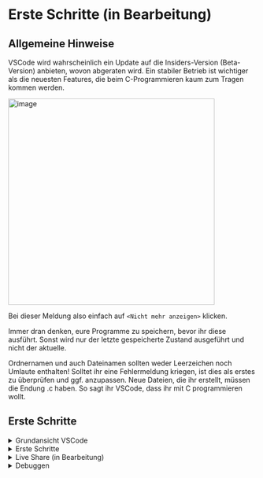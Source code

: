 # Erste Schritte (in Bearbeitung)

## Allgemeine Hinweise

VSCode wird wahrscheinlich ein Update auf die Insiders-Version (Beta-Version) anbieten, wovon abgeraten wird. Ein stabiler Betrieb ist wichtiger als die neuesten Features, die beim C-Programmieren kaum zum Tragen kommen werden.

<img width="419" alt="image" src="https://user-images.githubusercontent.com/78163337/111457567-a446cb80-8718-11eb-9e1d-26213b51a86c.png">

Bei dieser Meldung also einfach auf `<Nicht mehr anzeigen>` klicken.

Immer dran denken, eure Programme zu speichern, bevor ihr diese ausführt. Sonst wird nur der letzte gespeicherte Zustand ausgeführt und nicht der aktuelle.

Ordnernamen und auch Dateinamen sollten weder Leerzeichen noch Umlaute enthalten! Solltet ihr eine Fehlermeldung kriegen, ist dies als erstes zu überprüfen und ggf. anzupassen. Neue Dateien, die ihr erstellt, müssen die Endung .c haben. So sagt ihr VSCode, dass ihr mit C programmieren wollt.

## Erste Schritte

<details> 
  <summary>Grundansicht VSCode</summary>

Damit wir uns überhaupt zurechtfinden, schauen wir uns aber erstmal an was uns VSCode in der Grundansicht alles bietet:
![VSCodeUserInterface](https://user-images.githubusercontent.com/81232074/139573863-45d9073b-3110-40dc-8c92-5878025da812.png)

In der Activity Bar können wir auswählen, was uns in der Side Bar angezeigt wird. Standardmäßig ist ganz oben 
der Explorer, in dem wir unsere Dateien auswählen können, darunter 
die Suche, die ziemlich selbsterklärend sein sollte, dann
die Source Control, die sehr cool aber nicht klausurrelevant ist, anschließend
der Debugger, der später in diesem Dokument noch näher erläutert wird und schließlich
der Marketplace für "Extensions", mit denen sich VSCode erweitern und anpassen lässt. 
  
In den Editor Groups kann man seinen Code bearbeiten. Im Beispiel sind zwei zu sehen, was praktisch sein kann, wenn man z. B. herausbekommen möchte, warum die Schleife im letzten Programm ging und im aktuellen nicht.
  
Im Panel kann man sich das Terminal, bestehende Probleme, den output oder die Debug Console anzeigen lassen. Wichtig ist hier, dass C-Programme ins Terminal ausgeben und _nicht_ in den Output, was man vielleicht zunächst erwarten würde.
  
Die Status Bar tut das was der Name schon sagt. Besonders relevant ist für uns die Stelle wo im Beispiel UTF-8 steht. Wenn man das verstellt, kann es zu merkwürdigem Verhalten bei der Darstellung mancher Zeichen kommen, wie ä, ü, ß, usw.
</details>

<details>
  <summary>Erste Schritte</summary>

### Schritt 1
  
Damit wir VSCode testen können und es später auch etwas leichter mit den Einstellungen haben, laden wir uns unseren Projekt-Ordner hier runter:
https://minhaskamal.github.io/DownGit/#/home?url=https://github.com/hshf1/VorlesungC/tree/main/VSCode/VSCode

Den heruntergeladenen ZIP-Ordner entpacken wir und schieben es in ein Verzeichnis unserer Wahl (z.B. Dokumente oder Desktop). Damit auch die Voreinstellungen die wir für euch vorbereitet funktionieren, ist es wichtig den .vscode Ordner immer da zu haben, wo ihr eure Programmdateien speichert.
Ihr könnt entweder den ganzen runtergeladenen Ordner verschieben oder wenn ihr an mehreren Orten etwas speichert, dann kopiert euch den Ordner .vscode einfach da mit rein.

### Schritt 2

In der Startansicht wählen wir `<„Open folder…“>`

Hier wählen wir den Ordner, den wir in Schritt 1 runtergeladen haben. Ihr könnt direkt den Hauptordner VSCode auswählen oder den Unterordner Projekte.
Nun haben wir im Explorer von VSCode eine Liste mit unseren Dateien und sehen auch den Ordner .vscode mit den ganzen Einstellungen darin. 

<img width="421" alt="image" src="https://user-images.githubusercontent.com/78163337/111458047-44045980-8719-11eb-8bdf-54a3d9e8febd.png">  
  
Wir gehen zuerst auf die Datei HelloWorld.c und starten das Programm, indem wir oben rechts auf Play drücken oder ein rechtsklick im Code machen und Run Code wählen.

![image](https://user-images.githubusercontent.com/78163337/112048960-41f22e80-8b4f-11eb-9cb2-14f6c10ee3bd.png)
  
Jetzt sollte das Programm erfolgreich durchlaufen worden sein und wir sehen im unteren Terminal die printf-Ausgabe hello world.

<img width="283" alt="image" src="https://user-images.githubusercontent.com/78163337/112049524-09068980-8b50-11eb-94c8-79f7167ca78e.png">

### Schritt 3

Damit wir später auch Programme mit Benutzereingaben, z. B. mit scanf ausführen können, klicken wir unten links auf das Zahnrad und wählen dann Settings.

<img width="219" alt="image" src="https://user-images.githubusercontent.com/78163337/112049574-1ae82c80-8b50-11eb-9a04-7d40bc4943b6.png">

Dort geben wir „code-runner.runintermimal“ in die Suche ein und überprüfen, ob der Haken gesetzt ist. Falls nicht, setzen wir den entsprechenden Haken. 

![image](https://user-images.githubusercontent.com/78163337/111459615-351ea680-871b-11eb-9819-b7dce6bfdf37.png)

### Schritt 4

Um den Debugger einzustellen und zu testen öffnen wir die Datei debugtest.c und klicken oben auf 'Run' dann 'Start Debugging' und gehen dann wie auf den Screenshots markiert vor:

<img width="453" alt="image" src="https://user-images.githubusercontent.com/78163337/111460420-3ef4d980-871c-11eb-8171-68ef90b857eb.png">

<img width="453" alt="image" src="https://user-images.githubusercontent.com/78163337/111460432-42886080-871c-11eb-8ad9-c00c8c94a59f.png">

Bei Windowssystemen öffnet sich eine .json Datei, welche wir wieder einfach schließen können. 
Bei MacOSsystemen dagegen öffnet sich keine und man kann jedes mal beim Debuggen die zwei Schritte aus den obigen Screenshots durchlaufen oder man erstellt in dem Ordner, wo die Programmdateien sich befinden mit VSCode einen Ordner Namens '.vscode'. In diesen Ordner wird nun mit VSCode eine Datei mit dem Namen launch.json angelegt und der folgende Code reinkopiert und gespeichert (NUR FÜR MacOS NUTZER):

 ``` 
 {
   // Verwendet IntelliSense zum Ermitteln möglicher Attribute.
   // Zeigen Sie auf vorhandene Attribute, um die zugehörigen Beschreibungen anzuzeigen.
   // Weitere Informationen finden Sie unter https://go.microsoft.com/fwlink/?linkid=830387
   "version": "0.2.0",
   "configurations": [
       {
           "name": "gcc - Aktive Datei erstellen und debuggen",
           "type": "lldb",
           "request": "launch",
           "program": "${fileDirname}/${fileBasenameNoExtension}",
           "args": [],
           "stopAtEntry": false,
           "cwd": "${fileDirname}",
           "environment": [],
           "externalConsole": false,
           "MIMode": "lldb",
           "preLaunchTask": "C/C++: gcc Aktive Datei kompilieren"
       }
   ]
}
  ```

Eine genauere Anleitung zum Debuggen findet ihr weiter unten.
  
</details>

<details>
  <summary>Live Share (in Bearbeitung)</summary>
  Folgt
</details>

<details>
<summary>Debuggen</summary>
Das Folgende ist eher ein Funktionstest oder ein erstes Kennenlernen des Debuggers, kein kompletter Vorgehensvorschlag oder Best Practice zum Debuggen! Einen Link zu einer etwas tiefergehenden Einführung zur Arbeit mit dem Debugger findet ihr am Ende dieser Sektion!  
  
Zum Debugger gelangen wir z.B., indem wir links auf das Symbol mit Play-Button und Käfer ([Bug](https://de.wikipedia.org/wiki/Programmfehler)) klicken.
Indem wir links neben die Zeilennummern klicken, können wir sogenannte Breakpoints einfügen, die sich durch rote Punkte zu erkennen geben, und wollen dies auch großzügig wie im gezeigten Screenshot tun, danach starten wir den Debugger durch Klick auch den grünen Play-Button:

![image](https://user-images.githubusercontent.com/78163337/111460491-5207a980-871c-11eb-85d0-c31a90780bdc.png)

Debugging


Um Fehler in einem Programm zu finden, ist es hilfreich das Programm während der Laufzeit debuggen, d.h. beobachten zu können. 

Man kann dem Programm quasi in Zeitlupe dabei zuschauen was passiert, wenn es abgearbeitet wird. Dies bedeutet jedoch, dass der Debugger erst zum Einsatz kommen kann, wenn man ein Programm geschrieben hat, das sich compilieren lässt. Genau wie bei einer Zeitlupe oder einem Standbild hilft der Debugger genau zu erkennen was passiert, aber man muss selber hinschauen, um die richtigen Schlüsse zu ziehen. Für diejenigen, die mit Fußball etwas anfangen können: der Debugger ist die Zeitlupe oder das Standbild zum Moment der Ballabgabe, die das regelkundige Auge erkennen lässt, ob eine Abseitsposition vorliegt. Er ist nicht die Torlinienüberwachung, die einem die Entscheidung anzeigt.

Das Debugging erfolgt daher immer nach folgendem Muster:

1. Überlegen, was in der jetzigen Zeile passieren soll, wenn sie ausgeführt wird
2. Ansehen der relevanten Variablen/Bildschirmausgabe VOR der Ausführung
3. Sich ÜBERLEGEN, wie die Variablen/Bildschrimausgabe NACH der Ausführung aussehen sollte
4. Zeile ausführen (Debuggingstep)
5. Prüfen, ob Vorstellung und Wirklichkeit übereinstimmen
6. Sollte das nicht der Fall sein, Fehler finden. (Entweder Vorstellung falsch, oder Programmcode falsch, oder beides)

Zunächst machen wir uns aber an einem Beispiel mit der generellen Funktionsweise des Debuggers vertraut.

Kopiert das folgende Programm und speichert es unter debugginguebung.c ab (kleiner Tipp, wenn ihr euren Mauszeiger über dem Programmcode schweben lasst, wird oben rechts neben dem Code ein Symbol eingeblendet, mit dem ihr den Inhalt in die Zwischenablage kopieren könnt):

```c
#include <stdio.h> 
int main ()
{
  int i;  // Laufvariable i
  
  
  i=0; 
  printf("Hallo!\n"); 
  i=i+1; 
  printf("Hallo 1!\n"); 
  i=i+1; 
  printf("Hallo 2!\n"); 
  i=i+1; 
  printf("Hallo 3!\n"); 
  return 0;
} 
```
Klickt einfach links neben die Zeilennummer 7 und es erscheint ein roter Punkt, Breakpoint genannt:

![Bildschirmfoto 2021-10-13 um 12 16 31](https://user-images.githubusercontent.com/81232074/137114565-5bcbf5a7-b129-4c5c-b970-dfc95ef393fd.png)

Alternativ könnt ihr an die gleiche Stelle auch rechtsklicken und so einen Breakpoint hinzufügen. Durch rechtsklick auf einen bestehenden Breakpoint könnt ihr ihn entfernen.

![breakpointrechtsklick](https://user-images.githubusercontent.com/81232074/137114867-905cc110-b14b-454e-bafc-4d1296dccbbf.png)

Den Debugger startet man mit klick auf das grüne "Play"-Symbol oben links, oder durch drücken von F5:
![startdebugging](https://user-images.githubusercontent.com/81232074/137124654-35256b0b-c20f-4b9f-b33d-34ec7b8c23f1.png)


Bitte betrachtet jetzt den folgenden Screenshot. Hier könnt ihr folgendes erkennen:
1. Das Programm steht in der Zeile 7. Die Zeile 7 wurde noch NICHT ausgeführt.
2. Die beobachtete Variable i ist noch nicht initialisiert und zeigt einen Wert von i=69669. Bei euch wird dieses mit an Sicherheit grenzender Wahrscheinlichkeit ein anderer Wert sein!
3. Das Ausgabefenster (Terminal) ist noch leer, da noch nichts über den Befehl printfausgegeben wurde. 
4. Am oberen Rand des Fensters seht ihr eine neue Schaltfläche für den Debugger.

![debuggingfirststep](https://user-images.githubusercontent.com/81232074/137118222-7c9f8f64-9d90-44f0-b4ca-2a841a9cbd50.png)


Im Debugger Fenster könnt ihr jetzt per klick auf das + rechts neben "WATCH" Variablen hinzufügen, die ihr beobachten möchtet. Hier bietet sich die Variable i an: 

![addexpression](https://user-images.githubusercontent.com/81232074/137119279-010a069c-b2f3-4a83-9312-fbc39030477b.png)

In der Debugging-Toolbar befindet sich ein Pfeil nach unten mit einem Punkt darunter. Diese Funktion hört in VSCode auf den schönen Namen "Step into", wird hier jedoch im folgenden "nächster Schritt genannt. .Sie lässt sich auch mit F11 aufrufen.

![debuggingtoolbar](https://user-images.githubusercontent.com/81232074/137120101-a40c0633-5adc-48a6-b332-2bb3e655c157.png)


Klickt nun bitte 3x auf die Schaltfläche „Nächster Schritt“. Status danach:
1. Das Abarbeitungszeichen zeigt auf die Zeile 10. 
2. Die "Debug Console" zeigt „@"Hallo!\r\n"
3. Die Variable i hat den Inhalt 1 (i: 1).

![debuggingline10](https://user-images.githubusercontent.com/81232074/137121570-edf50dcd-53b3-429a-aafc-a0302b12cf6f.png)

Wenn ihr über „Nächsten Schritt“ das Programm bis zur Zeile 15 (return 0;) weiter ausführt, habt ihr dieses Bild:

![debuggingcomplete](https://user-images.githubusercontent.com/81232074/137122349-4f5097f3-dd5e-44e4-86df-53cd08955eec.png)

Es wurden die vier "Hallos" ausgegeben und die Variable i trägt den Wert 3.

Manch einer mag sich gefragt haben, was es bringen soll die Variable i "doppelt" zu überwachen. Unter "WATCH" kann nicht nur Variablen anzeigen lassen, sondern ganze Ausdrücke. Mit "i, c" z. B. den zugehörigen Character oder mit "2\*i" den doppelten Wert von i. Wenn man z. B. 8\*M_PI als Abbruchbedingung für eine Schleife gewählt hat ist es sicherlich komfortabler i < 8\*3.14 zu überwachen, als das im Kopf auszurechnen.

![image](https://user-images.githubusercontent.com/81232074/137126018-be99777a-565b-4bcf-9d87-fdf386361bf3.png)


Zum weiteren üben bieten sich die folgenden Schritte an:

Erweitert das Programm um folgende Funktion:
1. Deklaration von y als float Variable
2. Berechnung y= 12 + 4 % 3 * 7 / 8
3. Debuggt das neue Programm.
4. Verändert die Berechnung so (Typenzuweisung der Konstanten), dass die Berechnung das richtige Ergebnis ausgibt (siehe Vorlesung).
5. Debuggt das neue Programm.

  
</details>
<!--- 
### Konfiguration von VSCode

Jetzt ist es endlich soweit und wir öffnen Visual Studio Code.
  
In der Startansicht wählen wir „Open folder…“

<img width="239" alt="image" src="https://user-images.githubusercontent.com/78163337/111457735-dce6a500-8718-11eb-8ad8-504a45538b74.png">

Und wählen unter Dokumente\VSCodeForC\ den Ordner Projekte
  
#### Es ist wichtig, dass es genau dieser Ordner ist!
  
  Erläuterung: VSCode sucht im obersten geöffneten Ordner, und nur dort, nach einem Ordner ".vscode". Wenn es fündig wird entnimmt es diesem Einstellungen die man sonst von Hand vornehmen müsste. Die habe ich vorbereitet und als ihr den "git"-Befehl ausgeführt habt, habt ihr die runtergeladen. Wenn ihr aus irgendeinem Grund beim Öffnen von VSCode oder später in VSCode einen Ordner öffnet und dort Programme speichern möchtet, muss in diesen Ordner eine Kopie des .vscode-Ordners. 

<img width="371" alt="image" src="https://user-images.githubusercontent.com/78163337/111457815-f7b91980-8718-11eb-8ec2-c96cdb9df8e1.png">

Wir finden im Ordner Programmiersprache_C fertig vorbereitet die Datei HelloWorld.C 

##### code-runner

Damit unsere Programme später Input vom Terminal entgegennehmen können, z. B. mit scanf, müssen wir noch eine Einstellung vornehmen.

Also begeben wir uns die die Settings, geben „code-runner.runinterminal“ in die Suche ein und setzen den entsprechenden Haken.

<img width="310" alt="image" src="https://user-images.githubusercontent.com/78163337/111459570-246e3080-871b-11eb-8050-d287916a961c.png">

![image](https://user-images.githubusercontent.com/78163337/111459615-351ea680-871b-11eb-9819-b7dce6bfdf37.png) 

#### Konfiguration des Debuggers

Für den Fall, dass es in etwas komplizierteren Programmen zu Beginn mal nicht ganz rund läuft, richten wir auch gleich noch den Debugger ein.
Ein Debugger ist ein Werkzeug, das bei der Fehlersuche behilflich ist. Man kann es sich vielleicht als MRT oder Röntgengerät mit eingebauter Zeitlupe vorstellen.

Unser erstes Beispielprogramm HelloWorld.c funktioniert einerseits gut und enthält andererseits keine Variablen und nur eine Zeile sinnvoll "untersuchbaren" Code, sodass es zum Ausprobieren des Debuggers ungeeignet ist.

Wir wählen links die Datei debugtest.c und klicken oben auf

> Terminal

und dann

> Configure Default Build Task

Auf meinem Rechner ist noch ein weiterer Compiler installiert, nicht irritieren lassen, wenn die Auswahl ein wenig anders aussieht.

![image](https://user-images.githubusercontent.com/78163337/112050085-bd081480-8b50-11eb-80df-a291eb903839.png)

In unserem Projekte Ordner legt uns VSCode nun automatisch eine Datei „tasks.json“ an. Diese gilt auch für alle Programme in diesem Ordner, wir müssen diesen Schritt also nur einmal ausführen. Sollte es im Folgenden Probleme geben, ist eine funktionierende Version dieser Datei im Anhang. Pfade, etc. können aber abweichen, daher dient diese eher dem Vergleich, als dem kompletten Ersetzen.

Wir schreiben nun unser zweites Programm „debugtest.c“, mit dem Inhalt aus dem Screenshot unten:

<img width="226" alt="image" src="https://user-images.githubusercontent.com/78163337/112050268-f2146700-8b50-11eb-8565-632c2626e7f5.png">

**_Jetzt ist es wichtig, dass tatsächlich auch debugtest.c geöffnet und markiert ist (Focus hat), und nicht tasks.json, da VSCode nun eine weitere Konfigurationsdatei erzeugen wird, und zwar basierend auf der aktiven Datei._**

Wir achten also darauf, dass wir unseren Code sehen können und klicken oben auf
> Run
und dann
> Start Debugging
und gehen dann wie auf den Screenshots markiert vor:

![image](https://user-images.githubusercontent.com/78163337/112050854-939bb880-8b51-11eb-82ba-055a312bffa0.png)

![image](https://user-images.githubusercontent.com/78163337/112050881-97c7d600-8b51-11eb-869a-f05a0b726c1c.png)

Das Programm ist kurz und unspektakulär, aber ein echter Klassiker.

Wir rechtsklicken in das Fenster mit unserem Code und wählen „Run Code“

<img width="385" alt="image" src="https://user-images.githubusercontent.com/78163337/111458152-626a5500-8719-11eb-87fc-40ae6b391886.png">

Weiter unten sehen wir in der Mitte von vielen anderen, eher kryptisch anmutenden Dingen, die Ausgabe unseres Programms, nämlich "hello world".

<img width="283" alt="image" src="https://user-images.githubusercontent.com/78163337/111458210-77df7f00-8719-11eb-9e41-39180d41cfda.png">

Wer diese Ausgabe *nicht* erhält sollte sich an dieser Stelle der Troubleshooting-Sektion zuwenden. Solange ein Programm nicht abgearbeitet wird, wird auch das Folgende nicht funktionieren.

### Ordner anlegen

Das Anlegen eines neuen Ordner ist denkbar einfach, jedoch gibt es ein paar Kleinigkeiten zu beachten, die sonste große Kopfschmerzen bereiten können.

Die wichtigste ist es Sonder- und Leerzeichen, Umlaute und andere nicht-ASCII-Zeichen unbedingt zu vermeiden. Spätestens wenn das eigene Programm inklusive Unterordner auf einem Produktionsserver ohne grafische Benutzeroberfläche landet führt das zu allerlei Schwierigkeiten. Wahrscheinlich geht es einem aber schon auf dem eigenen Rechner gehörig auf die Nerven.

Wie fast immer in VSCode führen viele Wege ans Ziel und es ist Geschmackssache, welchen man wählt.

Im folgenden Screenshot sind mal drei Möglichkeiten markiert (eine mit vorherigem Rechtsklick):

![image](https://user-images.githubusercontent.com/81232074/132040960-43f63a87-b822-47b2-806e-7571c6a6661e.png)


- [x] Ordner angelegt
- [ ] Datei angelegt
- [ ] Programm geschrieben und gespeichert
- [ ] Programm abgearbeitet
- [ ] Programm debugt


### Datei erstellen

Die Datei erstellt man genau wie den Ordner, blos halt logischerweise mit dem Datei-Icon bzw. new file statt new folder.

Damit VSCode weiß, wie es mit einer Datei umzugehen hat, muss sie von uns mit der richtigen Endung versehen werden. Wir legen zum Ausprobieren zwei neue Dateien an:

> beispielProgramm.c   // Eine Datei mit C-Code
  und
> raumFuerNotizen.txt  // Eine Text-Datei
 
Ein erster Eintrag in raumFuerNotizen.txt könnte z. B. sein:

> *Der Zugang zu Computern und allem, was einem zeigen kann, wie diese Welt funktioniert, sollte unbegrenzt und vollständig sein.
> *Alle Informationen müssen frei sein.

Damit haben wir eine .txt Datei, die offensichtlich Text enthält. Diese wird keine Syntax-Highlighting enthalten und lässt sich auch nicht komplieren, abarbeiten, ausführen oder was auch immer.
  
Mit der Datei beispielProgramm.c befassen wir uns im nächsten Abschnitt.

- [x] Ordner angelegt
- [x] Datei angelegt
- [ ] Programm geschrieben und gespeichert
- [ ] Programm abgearbeitet
- [ ] Programm debugt


### Programm schreiben und speichern

Wir begeben uns in unsere neu angelegte Datei beispielProgramm.c

und fügen folgenden Text ein:

>     
>     /*Ein Programm ohne höheres Ziel. Wir wollen nur VSCode kennenlernen und den Debugger ausprobieren*/
>     
>     #include <stdio.h>
>     
>     int main(){
>       int iSchub = 1000;      //wir legen eine Variable Namens iSchub an und weisen ihr den Wert 1000 zu
>       printf("Three!\n");     //Beginn eines kurzen Countdowns
>       iSchub = 2000;          //vorm Abarbeiten dieser Zeile hat iSchub weiter den Wert 1000
>       printf("Two!\n");       //jetzt ist der Wert 2000
>       iSchub = 3000;          //Two! steht irgendwo auf dem Bildschirm
>       printf("One!\n");
>       iSchub = 4000;
>       printf("Lift off!\n");
> 
>     return 0;
>     }

Eine durchaus sinnvolle Einstellung ist die Autosave-Funktion, die regelmäßig die aktuelle Datei speichert.
  
Bei einem Blick an den oberen Bildschirmrand sehen wir neben dem Namen unserer Datei entweder ein weißes Kreuz oder einen weißen (bei Standardfarbeinstellungen) Kreis. Der Kreis bedeutet, dass es nicht gespeicherte Änderungen gibt.

Durch das Betätigen von 
  [strg] + [s] (Windows)
    bzw. 
  [command] + [s] (MacOS)
speichern wir unsere Arbeit und sehen, dass sich der Kreis in ein X verwandelt.

  
- [x] Ordner angelegt
- [x] Datei angelegt
- [x] Programm geschrieben und gespeichert
- [ ] Programm abgearbeitet
- [ ] Programm debugt

### Programm abarbeiten

Das ist der Zeitpunkt, an dem wir die Früchte unserer harten Arbeit ernten. Wir arbeiten unser neues Programm ab. Wie das geht haben wir schon bei der Installation gelernt.

Dies ist der erwartete Output:

> Three!
> 
> Two!
>
> One!
>
> Lift off!
>

Mit allem was davor steht brauchen wir uns nicht aufzuhalten.

<details>
  
<summary>Aber ich *muss* wissen, was da passiert!</summary>  
Kein Problem, so kompliziert ist das gar nicht.

VSCode lässt uns einfach nur wissen, was es getan hat.

So sieht der Output bei mir aus:

> cd "/Users/username/vscodeforc/Projekte/ProgrammierspracheC/" && gcc helloWorld.c -o helloWorld && "/Users/username/vscodeforc/Projekte/ProgrammierspracheC/"helloWorld

Auf Windows wird das im Zweifelsfall mit c: losgehen und die / sind \, aber das Prinzip ist das gleiche.

Hätten wir genau das in die Kommandozeile getippt und auf Enter gedrückt, hätten wir auch unser Programm abgearbeitet, nur mit viel Tipperei vorweg.


`<&&>`kann man einfach als "danach tu noch:" lesen.

Wir haben da also

> cd "/Users/username/vscodeforc/Projekte/ProgrammierspracheC/"

danach tu noch:

> gcc helloWorld.c -o helloWorld

danach tu noch:

> "/Users/username/vscodeforc/Projekte/ProgrammierspracheC/"helloWorld

Der erste der drei Befehle ist cd "Pfadname", wobei cd für change directory, also "wechlse Verzeichnis" steht. 

gcc ist der Befehl mit dem wir unseren "C-Umwandler" bitten, sich an die Arbeit zu machen und aus unserem Quellcode in beispielProgramm.c eine ausführbare Datei zu machen. -o ist kurz für Output und signalisiert dem "C-Umwandler", dass die ausführbare Datei "beispielProgramm" heißen soll. Unter Windows wäre das "beispielProgramm.exe"

Die letze Zeile ruft dann einfach unsere gerade kreierte ausführbare Datei auf, was dazu führt, dass wir deren Output auf den Monitor bekommen.

</details>

- [x] Ordner angelegt
- [x] Datei angelegt
- [x] Programm geschrieben und gespeichert
- [x] Programm abgearbeitet

### .vscode und settings.json
  
Im "obersten" Ordner befindet sich hoffentlich ein Ordner namens .vscode, in dem sich wiederum eine Datei namens settings.json befindet.
  
Diese Datei gibt vscode Hinweise, wie es sich bitte verhalten soll, z. B. ob es nicht vielleicht ab und an mal alle Dateien speichern soll. 
Aus meiner Sicht vernünftige Grundeinstellungen habe ich da schon mal vorbereitet. Je nach Betriebssystem sollte man noch das sogenannte "encoding" voreinstellen. Dazu entfernt man die beiden Schrägstriche (//) am Beginn der Zeile. utfbom für MacOS und cp437 für Windows.
  
--->
